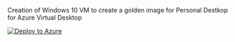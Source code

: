 Creation of Windows 10 VM to create a golden image for Personal Destkop for Azure Virtual Desktop

[![Deploy to Azure](https://aka.ms/deploytoazurebutton)](https://portal.azure.com/#create/Microsoft.Template/uri/https%3A%2F%2Fraw.githubusercontent.com%2FAldebarancloud%2FWVD-Quickstart%2Fmain%2FModule-4-Golden-Image-Creation%2FVM-Windows-10-single-user%2FGolden-Image-Without-Teams-for-WVD%2FGoldenImage-single.json)